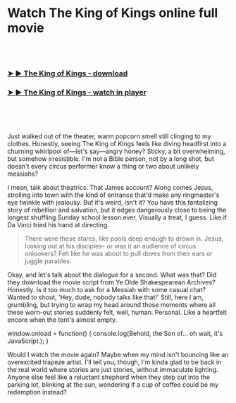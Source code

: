 <h1>Watch The King of Kings online full movie</h1>


<br><br>

<h3><a href="https://Owens-memcuticle1980.github.io/juhmtwzmkf/">➤ ► The King of Kings - download</a></h3> 
<h3><a href="https://Owens-memcuticle1980.github.io/juhmtwzmkf/">➤ ► The King of Kings - watch in player</a></h3>


<br><br><br>


Just walked out of the theater, warm popcorn smell still clinging to my clothes. Honestly, seeing The King of Kings feels like diving headfirst into a churning whirlpool of—let's say—angry honey? Sticky, a bit overwhelming, but somehow irresistible. I'm not a Bible person, not by a long shot, but doesn't every circus performer know a thing or two about unlikely messiahs?

I mean, talk about theatrics. That James account? Along comes Jesus, strolling into town with the kind of entrance that'd make any ringmaster's eye twinkle with jealousy. But it's weird, isn't it? You have this tantalizing story of rebellion and salvation, but it edges dangerously close to being the longest shuffling Sunday school lesson ever. Visually a treat, I guess. Like if Da Vinci tried his hand at directing.

> There were these stares, like pools deep enough to drown in. Jesus, looking out at his disciples– or was it an audience of circus onlookers? Felt like he was about to pull doves from their ears or juggle parables.

Okay, and let's talk about the dialogue for a second. What was that? Did they download the movie script from Ye Olde Shakespearean Archives? Honestly. Is it too much to ask for a Messiah with some casual chat? Wanted to shout, 'Hey, dude, nobody talks like that!' Still, here I am, grumbling, but trying to wrap my head around those moments where all these worn-out stories suddenly felt, well, human. Personal. Like a heartfelt encore when the tent's almost empty.

window.onload = function() {
  console.log(Behold, the Son of... oh wait, it's JavaScript.);
}

Would I watch the movie again? Maybe when my mind isn't bouncing like an overexcited trapeze artist. I'll tell you, though, I'm kinda glad to be back in the real world where stories are just stories, without immaculate lighting. Anyone else feel like a reluctant shepherd when they step out into the parking lot, blinking at the sun, wondering if a cup of coffee could be my redemption instead?
